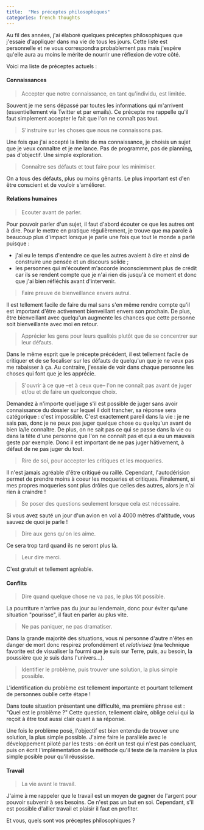 ```yaml
---
title:  "Mes préceptes philosophiques"
categories: french thoughts
---
```


Au fil des  années, j'ai élaboré quelques préceptes philosophiques que j'essaie d'appliquer dans ma vie de tous les jours. Cette liste est personnelle et ne vous correspondra probablement pas mais j'espère qu'elle aura au moins le mérite de nourrir une réflexion de votre côté.

Voici ma liste de préceptes actuels :

#### Connaissances

> Accepter que notre connaissance, en tant qu'individu, est limitée.

Souvent je me sens dépassé par toutes les informations qui m'arrivent (essentiellement via Twitter et par emails). Ce précepte me rappelle qu'il faut simplement accepter le fait que l'on ne connaît pas tout.

> S'instruire sur les choses que nous ne connaissons pas.

Une fois que j'ai accepté la limite de ma connaissance, je choisis un sujet que je veux connaître et je me lance. Pas de programme, pas de planning, pas d'objectif. Une simple exploration.

> Connaître ses défauts et tout faire pour les minimiser.

On a tous des défauts, plus ou moins gênants. Le plus important est d'en être conscient et de vouloir s'améliorer.

#### Relations humaines

> Ecouter avant de parler.

Pour pouvoir parler d'un sujet, il faut d'abord écouter ce que les autres ont à dire. Pour le mettre en pratique régulièrement, je trouve que ma parole à beaucoup plus d'impact lorsque je parle une fois que tout le monde a parlé puisque :

- j'ai eu le temps d'entendre ce que les autres avaient à dire et ainsi de construire une pensée et un discours solide ;
- les personnes qui m'écoutent m'accorde inconsciemment plus de crédit car ils se rendent compte que je n'ai rien dis jusqu'à ce moment et donc que j'ai bien réfléchis avant d'intervenir.

> Faire preuve de bienveillance envers autrui.

Il est tellement facile de faire du mal sans s'en même rendre compte qu'il est important d'être activement bienveillant envers son prochain. De plus, être bienveillant avec quelqu'un augmente les chances que cette personne soit bienveillante avec moi en retour.

> Apprécier les gens pour leurs qualités plutôt que de se concentrer sur leur défauts.

Dans le même esprit que le précepte précédent, il est tellement facile de critiquer et de se focaliser sur les défauts de quelqu'un que je ne veux pas me rabaisser à ça. Au contraire, j'essaie de voir dans chaque personne les choses qui font que je les apprécie.

> S'ouvrir à ce que –et à ceux que– l'on ne connaît pas avant de juger et/ou et de faire un quelconque choix.

Demandez à n'importe quel juge s'il est possible de juger sans avoir connaissance du dossier sur lequel il doit trancher, sa réponse sera catégorique : c'est impossible. C'est exactement pareil dans la vie : je ne sais pas, donc je ne peux pas juger quelque chose ou quelqu'un avant de bien la/le connaître. De plus, on ne sait pas ce qui se passe dans la vie ou dans la tête d'une personne que l'on ne connaît pas et qui a eu un mauvais geste par exemple. Donc il est important de ne pas juger hâtivement, à défaut de ne pas juger du tout.

> Rire de soi, pour accepter les critiques et les moqueries.

Il n'est jamais agréable d'être critiqué ou raillé. Cependant, l'autodérision permet de prendre moins à coeur les moqueries et critiques. Finalement, si mes propres moqueries sont plus drôles que celles des autres, alors je n'ai rien à craindre !

> Se poser des questions seulement lorsque cela est nécessaire.

Si vous avez sauté un jour d'un avion en vol à 4000 mètres d'altitude, vous sauvez de quoi je parle !

> Dire aux gens qu'on les aime.

Ce sera trop tard quand ils ne seront plus là.

> Leur dire merci.

C'est gratuit et tellement agréable.

#### Conflits

> Dire quand quelque chose ne va pas, le plus tôt possible.

La pourriture n'arrive pas du jour au lendemain, donc pour éviter qu'une situation "pourisse", il faut en parler au plus vite.

> Ne pas paniquer, ne pas dramatiser.

Dans la grande majorité des situations, vous ni personne d'autre n'êtes en danger de mort donc respirez profondément et *relativisez* (ma technique favorite est de visualiser la fourmi que je suis sur Terre, puis, au besoin, la poussière que je suis dans l'univers...).

> Identifier le problème, puis trouver une solution, la plus simple possible.

L'identification du problème est tellement importante et pourtant tellement de personnes oublie cette étape !

Dans toute situation présentant une difficulté, ma première phrase est : "Quel est le problème ?"
Cette question, tellement claire, oblige celui qui la reçoit à être tout aussi clair quant à sa réponse.

Une fois le problème posé, l'objectif est bien entendu de trouver une solution, la plus simple possible. J'aime faire le parallèle avec le développement piloté par les tests : on écrit un test qui n'est pas concluant, puis on écrit l'implémentation de la méthode qu'il teste de la manière la plus simple posible pour qu'il réussisse.

#### Travail

> La vie avant le travail.

J'aime à me rappeler que le travail est un moyen de gagner de l'argent pour pouvoir subvenir à ses besoins. Ce n'est pas un but en soi. Cependant, s'il est possible d'allier travail et plaisir il faut en profiter.

Et vous, quels sont vos préceptes philosophiques ?
